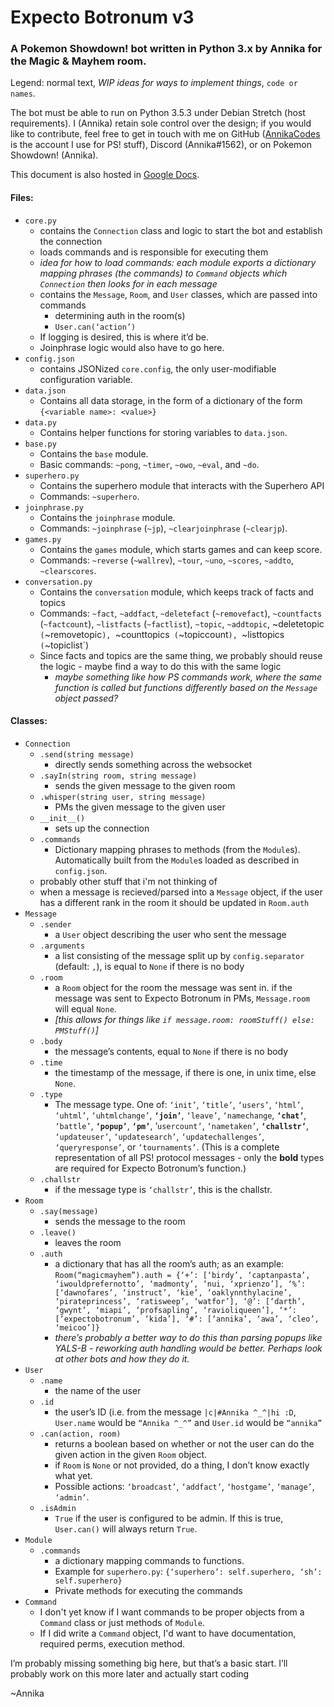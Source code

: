 # Expecto Botronum v3
### A Pokemon Showdown! bot written in Python 3.x by Annika for the Magic & Mayhem room.

Legend: normal text, *WIP ideas for ways to implement things*, `code or names`.

The bot must be able to run on Python 3.5.3 under Debian Stretch (host requirements). I (Annika) retain sole control over the design; if you would like to contribute, feel free to get in touch with me on GitHub ([AnnikaCodes](github.com/AnnikaCodes) is the account I use for PS! stuff), Discord (Annika#1562), or on Pokemon Showdown! (Annika).

This document is also hosted in [Google Docs](https://docs.google.com/document/d/1XWEAj5v1B0rz8uCc8g5iKsQgea4ymJ-VZNLSn8yjX4Q/edit).

#### Files:
- `core.py`
  - contains the `Connection` class and logic to start the bot and establish the connection
  - loads commands and is responsible for executing them
  - *idea for how to load commands: each module exports a dictionary mapping phrases (the commands) to `Command` objects which `Connection` then looks for in each message*
  - contains the `Message`, `Room`, and `User` classes, which are passed into commands
    - determining auth in the room(s)
    - `User.can(‘action’)`
  - If logging is desired, this is where it’d be.
  - Joinphrase logic would also have to go here. 
- `config.json`
  - contains JSONized `core.config`, the only user-modifiable configuration variable.
- `data.json`
  - Contains all data storage, in the form of a dictionary of the form `{<variable name>: <value>}`
- `data.py`
  - Contains helper functions for storing variables to `data.json`.
- `base.py`
  - Contains the `base` module.
  - Basic commands: `~pong`, `~timer`, `~owo`, `~eval`, and `~do`.
- `superhero.py`
  - Contains the superhero module that interacts with the Superhero API
  - Commands: `~superhero`.
- `joinphrase.py`
  - Contains the `joinphrase` module.
  - Commands: `~joinphrase` (`~jp`), `~clearjoinphrase` (`~clearjp`).
- `games.py`
  - Contains the `games` module, which starts games and can keep score.
  - Commands: `~reverse` (`~wallrev`), `~tour`, `~uno`, `~scores`, `~addto`, `~clearscores`.
- `conversation.py`
  - Contains the `conversation` module, which keeps track of facts and topics
  - Commands: `~fact`, `~addfact`, `~deletefact` (`~removefact`), `~countfacts` (`~factcount`), `~listfacts` (`~factlist`), `~topic`, `~addtopic`, ~deletetopic` (`~removetopic`), `~counttopics` (`~topiccount`), `~listtopics` (`~topiclist`)
  - Since facts and topics are the same thing, we probably should reuse the logic - maybe find a way to do this with the same logic
    - *maybe something like how PS commands work, where the same function is called but functions differently based on the `Message` object passed?*

#### Classes:
- `Connection`
  - `.send(string message)`
    - directly sends something across the websocket
  - `.sayIn(string room, string message)`
    - sends the given message to the given room
  - `.whisper(string user, string message)`
    - PMs the given message to the given user
  - `__init__()`
    - sets up the connection
  - `.commands`
    - Dictionary mapping phrases to methods (from the `Module`s). Automatically built from the `Module`s loaded as described in `config.json`.
  - probably other stuff that i'm not thinking of
  - when a message is recieved/parsed into a `Message` object, if the user has a different rank in the room it should be updated in `Room.auth`
- `Message`
  - `.sender`
    - a `User` object describing the user who sent the message
  - `.arguments`
    - a list consisting of the message split up by `config.separator` (default: `,`), is equal to `None` if there is no body
  - `.room`
    - a `Room` object for the room the message was sent in. if the message was sent to Expecto Botronum in PMs, `Message.room` will equal `None`.
    - *[this allows for things like `if message.room: roomStuff() else: PMStuff()`]*
  - `.body`
    - the message’s contents, equal to `None` if there is no body
  - `.time`
    - the timestamp of the message, if there is one, in unix time, else `None`.
  - `.type`
    - The message type. One of: `‘init’`, `‘title’`, `‘users’`, `‘html’`, `‘uhtml’`, `‘uhtmlchange’`, **`‘join’`**, `‘leave’`, `‘namechange`, **`‘chat’`**, `‘battle’`, **`‘popup’`**, **`‘pm’`**, ‘`usercount’`, `‘nametaken’`, **`‘challstr’`**, `‘updateuser’`, `‘updatesearch’`, `‘updatechallenges’`, `‘queryresponse’`, or `‘tournaments’`. (This is a complete representation of all PS! protocol messages - only the **bold** types are required for Expecto Botronum’s function.)
  - `.challstr`
    - if the message type is `‘challstr’`, this is the challstr.
- `Room`
  - `.say(message)`
    - sends the message to the room
  - `.leave()`
    - leaves the room
  - `.auth`
    - a dictionary that has all the room’s auth; as an example: ``Room(“magicmayhem”).auth = {‘+’: [‘birdy’, ‘captanpasta’, ‘iwouldprefernotto’, ‘madmonty’, ‘nui, ‘xprienzo’], ‘%’: [‘dawnofares’, ‘instruct’, ‘kie’, ‘oaklynnthylacine’, ‘pirateprincess’, ‘ratisweep’, ‘watfor’], ‘@’: [‘darth’, ‘gwynt’, ‘miapi’, ‘profsapling’, ‘ravioliqueen’], ‘*’: [‘expectobotronum’, ‘kida’], ‘#’: [‘annika’, ‘awa’, ‘cleo’, ‘meicoo’]}``
    - *there’s probably a better way to do this than parsing popups like YALS-B - reworking auth handling would be better. Perhaps look at other bots and how they do it.*
- `User`
  - `.name`
    - the name of the user
  - `.id`
    - the user’s ID (i.e. from the message `|c|#Annika ^_^|hi :D`, `User.name` would be `“Annika ^_^”` and `User.id` would be `“annika”`
  - `.can(action, room)`
    - returns a boolean based on whether or not the user can do the given action in the given `Room` object.
    - if ``Room`` is ``None`` or not provided, do a thing, I don’t know exactly what yet.
    - Possible actions: `‘broadcast’`, `‘addfact’`, `‘hostgame’`, `‘manage’`, `‘admin’`.
  - `.isAdmin`
    - `True` if the user is configured to be admin. If this is true, `User.can()` will always return `True`.
- `Module`
  - `.commands`
    - a dictionary mapping commands to functions.
    - Example for `superhero.py`: `{‘superhero’: self.superhero, ‘sh’: self.superhero}`
    - Private methods for executing the commands
- `Command`
  - I don't yet know if I want commands to be proper objects from a `Command` class or just methods of `Module`.
  - If I did write a `Command` object, I'd want to have documentation, required perms, execution method.

I’m probably missing something big here, but that’s a basic start. I’ll probably work on this more later and actually start coding

~Annika

